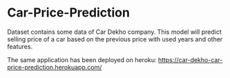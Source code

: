 # Car-Price-Prediction

Dataset contains some data of Car Dekho company.
This model will predict selling price of a car based on the previous price with used years and other features.

The same application has been deployed on heroku: https://car-dekho-car-price-prediction.herokuapp.com/
